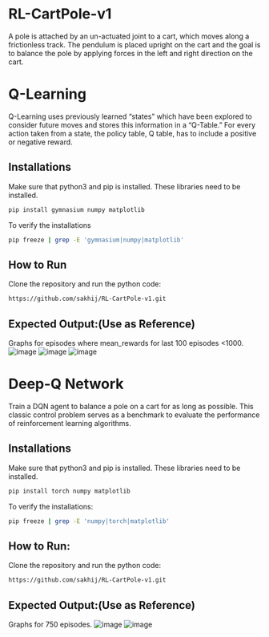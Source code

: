 # RL-CartPole-v1
A pole is attached by an un-actuated joint to a cart, which moves along a frictionless track. The pendulum is placed upright on the cart and the goal is to balance the pole by applying forces in the left and right direction on the cart.

# Q-Learning
 Q-Learning uses previously learned “states” which have been explored to consider future moves and stores this information in a “Q-Table.” For every action taken from a state, the policy table, Q table, has to include a positive or negative reward.
 
## Installations
Make sure that python3 and pip is installed. These libraries need to be installed.
```bash
pip install gymnasium numpy matplotlib
```

To verify the installations
```bash
pip freeze | grep -E 'gymnasium|numpy|matplotlib'
```

## How to Run
Clone the repository and run the python code:
```bash
https://github.com/sakhij/RL-CartPole-v1.git
```

## Expected Output:(Use as Reference)
Graphs for episodes where mean_rewards for last 100 episodes <1000.
![image](https://github.com/user-attachments/assets/2405ecd2-e337-4aff-90ae-1f79055b1380)
![image](https://github.com/user-attachments/assets/469eef01-fa41-41c9-a186-139e9a550998)
![image](https://github.com/user-attachments/assets/af8eb13f-f1e0-4144-845b-3454cf5cd9d8)

# Deep-Q Network
Train a DQN agent to balance a pole on a cart for as long as possible. This classic control problem serves as a benchmark to evaluate the performance of reinforcement learning algorithms.

## Installations
Make sure that python3 and pip is installed. These libraries need to be installed.
```bash
pip install torch numpy matplotlib
```
To verify the installations:
```bash
pip freeze | grep -E 'numpy|torch|matplotlib'
```
## How to Run:
Clone the repository and run the python code:
```bash
https://github.com/sakhij/RL-CartPole-v1.git
```

## Expected Output:(Use as Reference)
Graphs for 750 episodes.
![image](https://github.com/user-attachments/assets/a1022b55-cfcd-400a-9ad9-1fdc9ca93ec4)
![image](https://github.com/user-attachments/assets/f49e001a-3092-44d5-8f89-653a4ce851c4)


